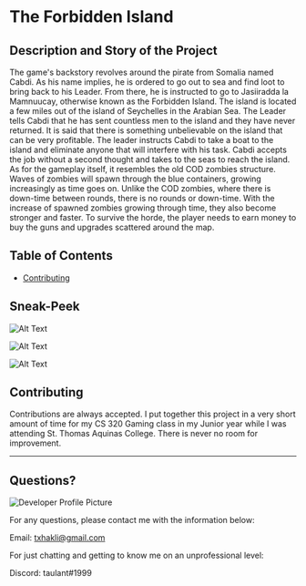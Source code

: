 # The Forbidden Island
  
  
  ## Description and Story of the Project
  
  
The game's backstory revolves around the pirate from Somalia
named Cabdi. As his name implies, he is ordered to go out
to sea and find loot to bring back to his Leader. From there, he is instructed to go
to Jasiiradda la Mamnuucay, otherwise known as the Forbidden Island. The island is located a
few miles out of the island of Seychelles in the Arabian Sea. The Leader tells Cabdi that he has sent
countless men to the island and they have never returned. It is said that there is something unbelievable
on the island that can be very profitable. The leader instructs Cabdi to take a boat
to the island and eliminate anyone that will interfere with his task. Cabdi accepts the job
without a second thought and takes to the seas to reach the island.
As for the gameplay itself, it resembles the old COD zombies structure. Waves of zombies will spawn through the blue containers, growing increasingly as time goes on. Unlike the COD zombies, where there is down-time between rounds, there is no rounds or down-time. With the increase of spawned zombies growing through time, they also become stronger and faster. To survive the horde, the player needs to earn money to buy the guns and upgrades scattered around the map.

  ## Table of Contents
  * [Contributing](#contributing)
  
  ## Sneak-Peek
 
  ![Alt Text](take_1.gif)
  
  ![Alt Text](take_2.gif)
  
  ![Alt Text](take_3.gif)

  
  ## Contributing
  
  Contributions are always accepted. I put together this project in a very short amount of time for my CS 320 Gaming class in my Junior year while I was attending St. Thomas Aquinas College. There is never no room for improvement. 
  
  ---
  
  ## Questions?
  
  ![Developer Profile Picture](https://avatars.githubusercontent.com/u/58316986?s=460&u=b6d47b95334d6366fb3a422f40454ac40f571a9f&v=4) 
  
  For any questions, please contact me with the information below:
 
  Email: txhakli@gmail.com
  
  For just chatting and getting to know me on an unprofessional level:
  
  Discord: taulant#1999
